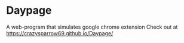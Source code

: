 # Daypage
A web-program that simulates google chrome extension
Check out at https://crazysparrow69.github.io/Daypage/ 
